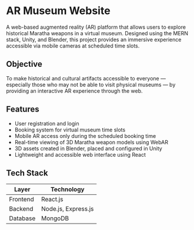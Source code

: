 # AR Museum Website

A web-based augmented reality (AR) platform that allows users to explore historical Maratha weapons in a virtual museum. Designed using the MERN stack, Unity, and Blender, this project provides an immersive experience accessible via mobile cameras at scheduled time slots.

## Objective

To make historical and cultural artifacts accessible to everyone — especially those who may not be able to visit physical museums — by providing an interactive AR experience through the web.

## Features

-  User registration and login
-  Booking system for virtual museum time slots
-  Mobile AR access only during the scheduled booking time
-  Real-time viewing of 3D Maratha weapon models using WebAR
-  3D assets created in Blender, placed and configured in Unity
-  Lightweight and accessible web interface using React

## Tech Stack

| Layer         | Technology            |
|---------------|------------------------|
| Frontend      | React.js               |
| Backend       | Node.js, Express.js    |
| Database      | MongoDB                |
